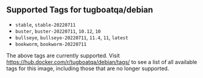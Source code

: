 ## Supported Tags for tugboatqa/debian

* `stable`, `stable-20220711`
* `buster`, `buster-20220711`, `10.12`, `10`
* `bullseye`, `bullseye-20220711`, `11.4`, `11`, `latest`
* `bookworm`, `bookworm-20220711`

The above tags are currently supported. Visit https://hub.docker.com/r/tugboatqa/debian/tags/ to see a list of all available tags for this image, including those that are no longer supported.
